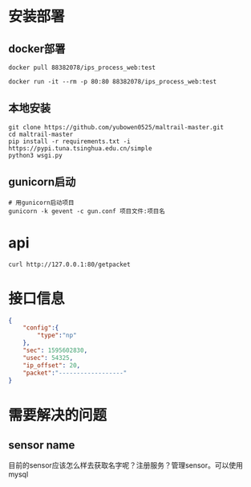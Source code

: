 # 安装部署
## docker部署
```shell script
docker pull 88382078/ips_process_web:test

docker run -it --rm -p 80:80 88382078/ips_process_web:test
```
## 本地安装
```shell script
git clone https://github.com/yubowen0525/maltrail-master.git
cd maltrail-master
pip install -r requirements.txt -i https://pypi.tuna.tsinghua.edu.cn/simple
python3 wsgi.py
```
## gunicorn启动
```shell script
# 用gunicorn启动项目
gunicorn -k gevent -c gun.conf 项目文件:项目名	
```

# api
```shell script
curl http://127.0.0.1:80/getpacket 

```

# 接口信息
```json
{
    "config":{
        "type":"np"
    },
    "sec": 1595602830,
    "usec": 54325,
    "ip_offset": 20,
    "packet":"------------------"
}
```

# 需要解决的问题
## sensor name
目前的sensor应该怎么样去获取名字呢？注册服务？管理sensor。可以使用mysql